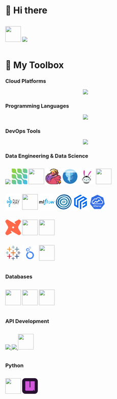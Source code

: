 <!--
**kuanchoulai10/kuanchoulai10** is a ✨ _special_ ✨ repository because its `README.md` (this file) appears on your GitHub profile.

Here are some ideas to get you started:

- 🔭 I’m currently working on ...
- 🌱 I’m currently learning ...
- 👯 I’m looking to collaborate on ...
- 🤔 I’m looking for help with ...
- 💬 Ask me about ...
- 📫 How to reach me: ...
- 😄 Pronouns: ...
- ⚡ Fun fact: ...
-->

# 👋 Hi there 

<div style="display: flex; gap: 45px;">
  <p align="center">
    <img src="https://cdn.jsdelivr.net/gh/devicons/devicon@latest/icons/linkedin/linkedin-original.svg"  width="49" height="49"/>
    <img src="https://skillicons.dev/icons?i=instagram"/>
  </p>
</div>


# 🧰 My Toolbox

### Cloud Platforms

<p align="center">
  <a href="https://kcl10.com">
    <img src="https://skillicons.dev/icons?i=aws,gcp"/>
  </a>
</p>


### Programming Languages

<p align="center">
  <a href="https://kcl10.com">
    <img src="https://skillicons.dev/icons?i=py,java,scala,bash"/>
  </a>
</p>

### DevOps Tools

<p align="center">
  <a href="https://kcl10.com">
    <img src="https://skillicons.dev/icons?i=docker,kubernetes,terraform,githubactions"/>
  </a>
</p>

### Data Engineering & Data Science

<div style="display: flex; gap: 45px;">
  <p align="center">
    <img src="https://skillicons.dev/icons?i=kafka"/>
    <img src="assets/debezium.svg" width="49" height="49"/>
    <img src="https://cdn.jsdelivr.net/gh/devicons/devicon@latest/icons/apachespark/apachespark-original.svg" width="49" height="49"/>
    <img src="assets/flink.png" width="49" height="49"/>
    <img src="assets/iceberg.png" width="49" height="49"/>
    <img src="assets/trino.png" width="49" height="49"/>
    <img src="https://cdn.jsdelivr.net/gh/devicons/devicon@latest/icons/apacheairflow/apacheairflow-original.svg" width="49" height="49"/>
  </p>
</div>

<div style="display: flex; gap: 45px;">
  <p align="center">
    <img src="assets/ray.png" width="49" height="49"/>
    <img src="https://cdn.jsdelivr.net/gh/devicons/devicon@latest/icons/scikitlearn/scikitlearn-original.svg" width="49" height="49"/>
    <img src="assets/mlflow.png" width="49" height="49"/>
    <img src="assets/optuna.png" width="49" height="49"/>
    <img src="assets/feast.png" width="49" height="49"/>
    <img src="assets/kserve.png" width="49" height="49"/>
  </p>
</div>

<div style="display: flex; gap: 45px;">
  <p align="center">
    <img src="assets/dbt.png" width="49" height="49"/>
    <img src="https://cdn.jsdelivr.net/gh/devicons/devicon@latest/icons/pandas/pandas-original-wordmark.svg" width="49" height="49"/>
    <img src="https://cdn.jsdelivr.net/gh/devicons/devicon@latest/icons/numpy/numpy-original.svg" width="49" height="49"/>
  </p>
</div>

<div style="display: flex; gap: 45px;">
  <p align="center">
    <img src="assets/tableau.png" width="49" height="49"/>
    <img src="assets/looker-studio.svg" width="49" height="49"/>
    <img src="https://cdn.jsdelivr.net/gh/devicons/devicon@latest/icons/streamlit/streamlit-original.svg" width="49" height="49"/>
  </p>
</div>


### Databases 

<div style="display: flex; gap: 45px;">
  <p align="center">
    <img src="https://cdn.jsdelivr.net/gh/devicons/devicon@latest/icons/redis/redis-original.svg" width="49" height="49"/>
    <img src="https://cdn.jsdelivr.net/gh/devicons/devicon@latest/icons/postgresql/postgresql-plain.svg"  width="49" height="49"/>
    <img src="https://cdn.jsdelivr.net/gh/devicons/devicon@latest/icons/mysql/mysql-original.svg" width="49" height="49"/>
  </p>
</div>


### API Development

<div style="display: flex; gap: 45px;">
  <p align="center">
    <a href="https://kcl10.com"> <img src="https://skillicons.dev/icons?i=fastapi"/> </a>
    <a href="https://kcl10.com"> <img src="https://skillicons.dev/icons?i=flask"/> </a>
    <a href="https://kcl10.com"> <img src="https://cdn.jsdelivr.net/gh/devicons/devicon@latest/icons/grpc/grpc-plain.svg" width="49" height="49"/> </a>
  </p>
</div>

### Python

<div style="display: flex; gap: 45px;">
  <p align="center">
    <img src="https://cdn.jsdelivr.net/gh/devicons/devicon@latest/icons/pytest/pytest-original.svg" width="49" height="49"/>
    <img src="assets/uv.svg" width="49" height="49"/>
  </p>
</div>




